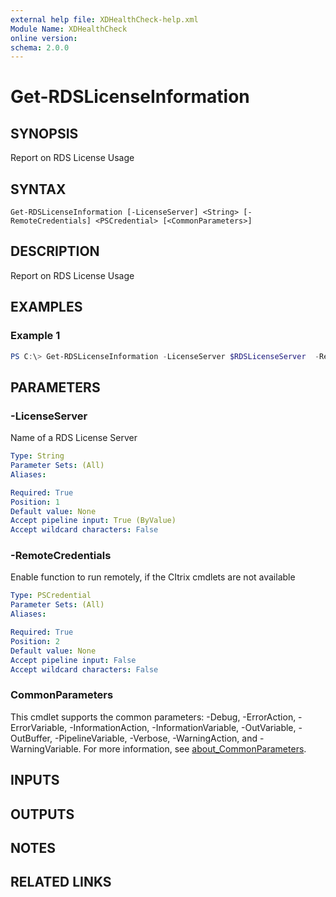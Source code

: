 ```yaml
---
external help file: XDHealthCheck-help.xml
Module Name: XDHealthCheck
online version:
schema: 2.0.0
---
```


# Get-RDSLicenseInformation

## SYNOPSIS

Report on RDS License Usage

## SYNTAX

```
Get-RDSLicenseInformation [-LicenseServer] <String> [-RemoteCredentials] <PSCredential> [<CommonParameters>]
```

## DESCRIPTION
Report on RDS License Usage

## EXAMPLES

### Example 1
```powershell
PS C:\> Get-RDSLicenseInformation -LicenseServer $RDSLicenseServer  -RemoteCredentials $CTXAdmin
```

## PARAMETERS

### -LicenseServer
Name of a RDS License Server

```yaml
Type: String
Parameter Sets: (All)
Aliases:

Required: True
Position: 1
Default value: None
Accept pipeline input: True (ByValue)
Accept wildcard characters: False
```

### -RemoteCredentials
Enable function to run remotely, if the CItrix cmdlets are not available

```yaml
Type: PSCredential
Parameter Sets: (All)
Aliases:

Required: True
Position: 2
Default value: None
Accept pipeline input: False
Accept wildcard characters: False
```

### CommonParameters
This cmdlet supports the common parameters: -Debug, -ErrorAction, -ErrorVariable, -InformationAction, -InformationVariable, -OutVariable, -OutBuffer, -PipelineVariable, -Verbose, -WarningAction, and -WarningVariable. For more information, see [about_CommonParameters](http://go.microsoft.com/fwlink/?LinkID=113216).

## INPUTS

## OUTPUTS

## NOTES

## RELATED LINKS
